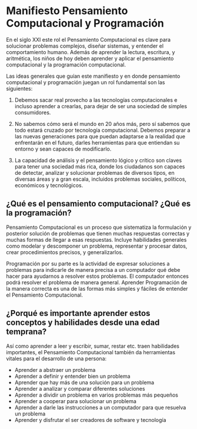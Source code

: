# Manifiesto Pensamiento Computacional y Programación

En el siglo XXI este rol el Pensamiento Computacional es clave para solucionar problemas complejos, diseñar sistemas, 
y entender el comportamiento humano. Además de aprender la lectura, escritura, y aritmética, los niños de hoy deben 
aprender y aplicar el pensamiento computacional y la programación computacional.

Las ideas generales que guían este manifiesto y en donde pensamiento computacional y programación juegan un rol fundamental son las siguientes:

1. Debemos sacar real provecho a las tecnologías computacionales e incluso aprender a crearlas, para dejar de ser 
una sociedad de simples consumidores. 

2. No sabemos cómo será el mundo en 20 años más, pero sí sabemos que todo estará cruzado por tecnología computacional. 
Debemos preparar a las nuevas generaciones para que puedan adaptarse a la realidad que enfrentarán en el futuro, darles herramientas para que entiendan su entorno y sean capaces de modificarlo.

3. La capacidad de análisis y el pensamiento lógico y crítico son claves para tener una sociedad más rica, donde los 
ciudadanos son capaces de detectar, analizar y solucionar problemas de diversos tipos, en diversas áreas y a gran escala, 
incluidos problemas sociales, políticos, económicos y tecnológicos.


## ¿Qué es el pensamiento computacional? ¿Qué es la programación? 

Pensamiento Computacional es un proceso que sistematiza la formulación y posterior solución de problemas que tienen 
muchas respuestas correctas y muchas formas de llegar a esas respuestas. Incluye habilidades generales como modelar
y descomponer un problema, representar y procesar datos, crear procedimientos precisos, y generalizarlos.

Programación por su parte es la actividad de expresar soluciones a problemas para indicarle de manera precisa a 
un computador qué debe hacer para ayudarnos a resolver estos problemas. El computador entonces podrá resolver el
problema de manera general. 
Aprender Programación de la manera correcta es una de las formas más simples y fáciles de entender el Pensamiento Computacional.

## ¿Porqué es importante aprender estos conceptos y habilidades desde una edad temprana?

Así como aprender a leer y escribir, sumar, restar etc. traen habilidades importantes, el Pensamiento Computacional
también da herramientas vitales para el desarrollo de una persona:

* Aprender a abstraer un problema 
* Aprender a definir y entender bien un problema
* Aprender que hay más de una solución para un problema
* Aprender a analizar y comparar diferentes soluciones
* Aprender a dividir un problema en varios problemas más pequeños
* Aprender a cooperar para solucionar un problema
* Aprender a darle las instrucciones a un computador para que resuelva un problema
* Aprender y disfrutar el ser creadores de software y tecnología

